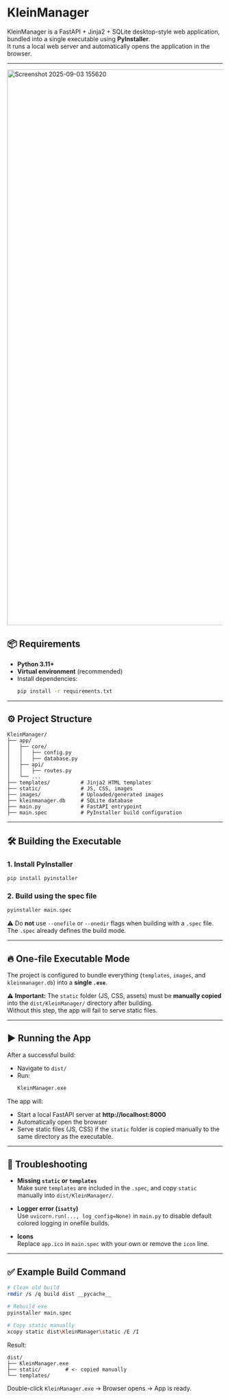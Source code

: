 # KleinManager

KleinManager is a FastAPI + Jinja2 + SQLite desktop-style web application, bundled into a single executable using **PyInstaller**.  
It runs a local web server and automatically opens the application in the browser.

---


<img width="2546" height="1295" alt="Screenshot 2025-09-03 155620" src="https://github.com/user-attachments/assets/75b6cf28-3f52-4581-acfa-8a8b0e559948" />




## 📦 Requirements

- **Python 3.11+**
- **Virtual environment** (recommended)
- Install dependencies:
  ```bash
  pip install -r requirements.txt
  ```

---

## ⚙️ Project Structure

```
KleinManager/
├── app/
│   ├── core/
│   │   ├── config.py
│   │   ├── database.py
│   ├── api/
│   │   ├── routes.py
│   └── ...
├── templates/          # Jinja2 HTML templates
├── static/             # JS, CSS, images
├── images/             # Uploaded/generated images
├── kleinmanager.db     # SQLite database
├── main.py             # FastAPI entrypoint
├── main.spec           # PyInstaller build configuration
```

---

## 🛠️ Building the Executable

### 1. Install PyInstaller
```bash
pip install pyinstaller
```

### 2. Build using the spec file
```bash
pyinstaller main.spec
```

⚠️ Do **not** use `--onefile` or `--onedir` flags when building with a `.spec` file.  
The `.spec` already defines the build mode.

---

## 🔥 One-file Executable Mode

The project is configured to bundle everything (`templates`, `images`, and `kleinmanager.db`) into a **single `.exe`**.  

⚠️ **Important:** The `static` folder (JS, CSS, assets) must be **manually copied** into the `dist/KleinManager/` directory after building.  
Without this step, the app will fail to serve static files.

---

## ▶️ Running the App

After a successful build:

- Navigate to `dist/`
- Run:
  ```bash
  KleinManager.exe
  ```

The app will:
- Start a local FastAPI server at **http://localhost:8000**
- Automatically open the browser
- Serve static files (JS, CSS) if the `static` folder is copied manually to the same directory as the executable.

---

## 🐛 Troubleshooting

- **Missing `static` or `templates`**  
  Make sure `templates` are included in the `.spec`, and copy `static` manually into `dist/KleinManager/`.

- **Logger error (`isatty`)**  
  Use `uvicorn.run(..., log_config=None)` in `main.py` to disable default colored logging in onefile builds.

- **Icons**  
  Replace `app.ico` in `main.spec` with your own or remove the `icon` line.

---

## ✅ Example Build Command

```bash
# Clean old build
rmdir /s /q build dist __pycache__

# Rebuild exe
pyinstaller main.spec

# Copy static manually
xcopy static dist\KleinManager\static /E /I
```

Result:  
```
dist/
├── KleinManager.exe
├── static/        # <- copied manually
└── templates/
```

Double-click `KleinManager.exe` → Browser opens → App is ready.
